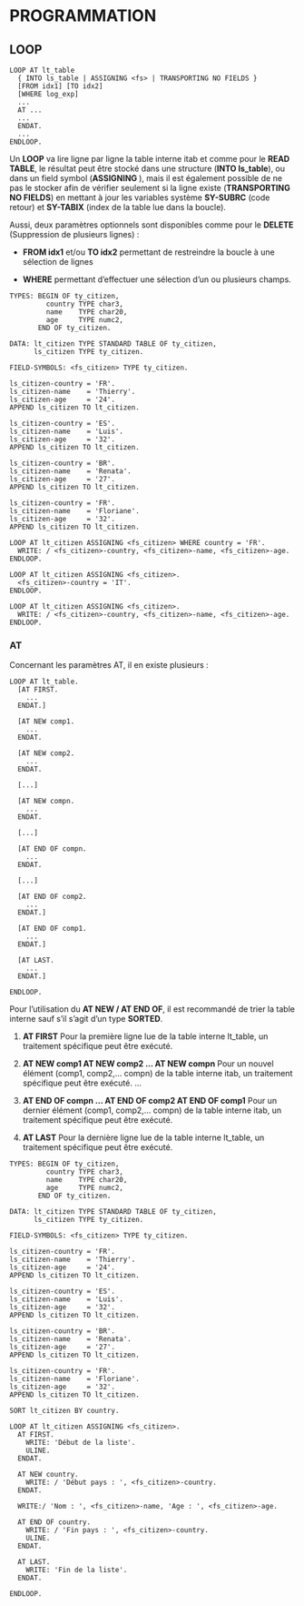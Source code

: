 # **PROGRAMMATION**

## **LOOP**

```ABAP
LOOP AT lt_table 
  { INTO ls_table | ASSIGNING <fs> | TRANSPORTING NO FIELDS }
  [FROM idx1] [TO idx2]  
  [WHERE log_exp] 
  ...  
  AT ...  
  ...  
  ENDAT.  
  ... 
ENDLOOP.
```

Un **LOOP** va lire ligne par ligne la table interne itab et comme pour le **READ TABLE**, le résultat peut être stocké dans une structure (**INTO ls_table**), ou dans un field symbol (**ASSIGNING <fs>**), mais il est également possible de ne pas le stocker afin de vérifier seulement si la ligne existe (**TRANSPORTING NO FIELDS**) en mettant à jour les variables système **SY-SUBRC** (code retour) et **SY-TABIX** (index de la table lue dans la boucle).

Aussi, deux paramètres optionnels sont disponibles comme pour le **DELETE** (Suppression de plusieurs lignes) : 

+ **FROM idx1** et/ou **TO idx2** permettant de restreindre la boucle à une sélection de lignes

+ **WHERE** permettant d’effectuer une sélection d’un ou plusieurs champs.

```ABAP
TYPES: BEGIN OF ty_citizen, 
         country TYPE char3, 
         name    TYPE char20, 
         age     TYPE numc2, 
       END OF ty_citizen. 
 
DATA: lt_citizen TYPE STANDARD TABLE OF ty_citizen, 
      ls_citizen TYPE ty_citizen. 

FIELD-SYMBOLS: <fs_citizen> TYPE ty_citizen.
 
ls_citizen-country = 'FR'. 
ls_citizen-name    = 'Thierry'. 
ls_citizen-age     = '24'. 
APPEND ls_citizen TO lt_citizen. 
 
ls_citizen-country = 'ES'. 
ls_citizen-name    = 'Luis'. 
ls_citizen-age     = '32'. 
APPEND ls_citizen TO lt_citizen. 
 
ls_citizen-country = 'BR'. 
ls_citizen-name    = 'Renata'. 
ls_citizen-age     = '27'. 
APPEND ls_citizen TO lt_citizen. 
 
ls_citizen-country = 'FR'. 
ls_citizen-name    = 'Floriane'. 
ls_citizen-age     = '32'. 
APPEND ls_citizen TO lt_citizen. 
 
LOOP AT lt_citizen ASSIGNING <fs_citizen> WHERE country = 'FR'. 
  WRITE: / <fs_citizen>-country, <fs_citizen>-name, <fs_citizen>-age. 
ENDLOOP.

LOOP AT lt_citizen ASSIGNING <fs_citizen>. 
  <fs_citizen>-country = 'IT'. 
ENDLOOP. 
 
LOOP AT lt_citizen ASSIGNING <fs_citizen>. 
  WRITE: / <fs_citizen>-country, <fs_citizen>-name, <fs_citizen>-age. 
ENDLOOP.
```

### **AT**

Concernant les paramètres AT, il en existe plusieurs :

```ABAP
LOOP AT lt_table.  
  [AT FIRST. 
    ... 
  ENDAT.] 
 
  [AT NEW comp1. 
    ...  
  ENDAT.  
   
  [AT NEW comp2. 
    ... 
  ENDAT.

  [...]

  [AT NEW compn. 
    ... 
  ENDAT. 
 
  [...] 
 
  [AT END OF compn. 
    ... 
  ENDAT.

  [...] 

  [AT END OF comp2. 
    ... 
  ENDAT.] 
 
  [AT END OF comp1. 
    ... 
  ENDAT.] 
 
  [AT LAST. 
    ... 
  ENDAT.] 
 
ENDLOOP.
```


Pour l’utilisation du **AT NEW / AT END OF**, il est recommandé de trier la table interne sauf s’il s’agit d’un type **SORTED**.

1. **AT FIRST**
Pour la première ligne lue de la table interne lt_table, un traitement spécifique peut être exécuté.

2. **AT NEW comp1 AT NEW comp2 ... AT NEW compn**
Pour un nouvel élément (comp1, comp2,... compn) de la table interne itab, un traitement spécifique peut être exécuté.
...

3. **AT END OF compn ... AT END OF comp2 AT END OF comp1**
Pour un dernier élément (comp1, comp2,... compn) de la table interne itab, un traitement spécifique peut être exécuté.

4. **AT LAST**
Pour la dernière ligne lue de la table interne lt_table, un traitement spécifique peut être exécuté.

```ABAP
TYPES: BEGIN OF ty_citizen, 
         country TYPE char3, 
         name    TYPE char20, 
         age     TYPE numc2, 
       END OF ty_citizen. 
 
DATA: lt_citizen TYPE STANDARD TABLE OF ty_citizen, 
      ls_citizen TYPE ty_citizen. 
 
FIELD-SYMBOLS: <fs_citizen> TYPE ty_citizen. 
 
ls_citizen-country = 'FR'. 
ls_citizen-name    = 'Thierry'. 
ls_citizen-age     = '24'. 
APPEND ls_citizen TO lt_citizen. 
 
ls_citizen-country = 'ES'. 
ls_citizen-name    = 'Luis'. 
ls_citizen-age     = '32'. 
APPEND ls_citizen TO lt_citizen. 
 
ls_citizen-country = 'BR'. 
ls_citizen-name    = 'Renata'. 
ls_citizen-age     = '27'. 
APPEND ls_citizen TO lt_citizen. 
 
ls_citizen-country = 'FR'. 
ls_citizen-name    = 'Floriane'. 
ls_citizen-age     = '32'. 
APPEND ls_citizen TO lt_citizen. 
 
SORT lt_citizen BY country.  
 
LOOP AT lt_citizen ASSIGNING <fs_citizen>. 
  AT FIRST. 
    WRITE: 'Début de la liste'. 
    ULINE. 
  ENDAT. 
 
  AT NEW country. 
    WRITE: / 'Début pays : ', <fs_citizen>-country. 
  ENDAT. 
 
  WRITE:/ 'Nom : ', <fs_citizen>-name, 'Age : ', <fs_citizen>-age. 
 
  AT END OF country. 
    WRITE: / 'Fin pays : ', <fs_citizen>-country. 
    ULINE. 
  ENDAT. 
 
  AT LAST. 
    WRITE: 'Fin de la liste'. 
  ENDAT. 
 
ENDLOOP.
```